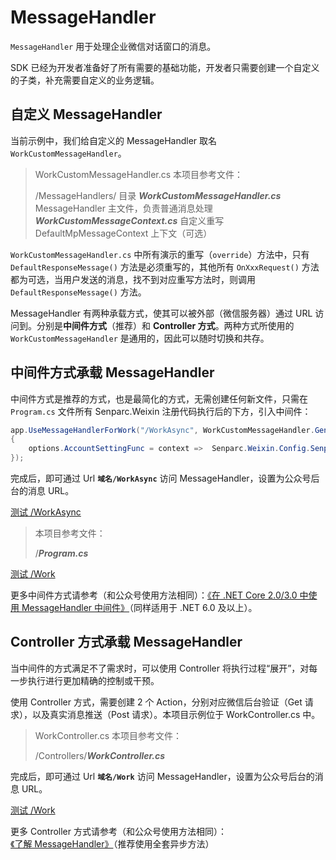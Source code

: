 # MessageHandler

`MessageHandler` 用于处理企业微信对话窗口的消息。

SDK 已经为开发者准备好了所有需要的基础功能，开发者只需要创建一个自定义的子类，补充需要自定义的业务逻辑。

## 自定义 MessageHandler

当前示例中，我们给自定义的 MessageHandler 取名 `WorkCustomMessageHandler`。

> WorkCustomMessageHandler.cs 本项目参考文件：
>
> /MessageHandlers/ 目录
> **_WorkCustomMessageHandler.cs_** MessageHandler 主文件，负责普通消息处理
> **_WorkCustomMessageContext.cs_** 自定义重写 DefaultMpMessageContext 上下文（可选）

`WorkCustomMessageHandler.cs` 中所有演示的重写（`override`）方法中，只有 `DefaultResponseMessage()` 方法是必须重写的，其他所有 `OnXxxRequest()` 方法都为可选，当用户发送的消息，找不到对应重写方法时，则调用 `DefaultResponseMessage()` 方法。

MessageHandler 有两种承载方式，使其可以被外部（微信服务器）通过 URL 访问到。分别是**中间件方式**（推荐）和 **Controller 方式**。两种方式所使用的 `WorkCustomMessageHandler` 是通用的，因此可以随时切换和共存。

## 中间件方式承载 MessageHandler

中间件方式是推荐的方式，也是最简化的方式，无需创建任何新文件，只需在 `Program.cs` 文件所有 Senparc.Weixin 注册代码执行后的下方，引入中间件：

```c#
app.UseMessageHandlerForWork("/WorkAsync", WorkCustomMessageHandler.GenerateMessageHandler, options =>
{
    options.AccountSettingFunc = context =>  Senparc.Weixin.Config.SenparcWeixinSetting;
});
```

完成后，即可通过 Url **`域名/WorkAsync`** 访问 MessageHandler，设置为公众号后台的消息 URL。

[测试 /WorkAsync](https://sdk.weixin.senparc.com/WorkAsync)

> 本项目参考文件：
>
> /**_Program.cs_**

[测试 /Work](https://sdk.weixin.senparc.com/Work)

更多中间件方式请参考（和公众号使用方法相同）：[《在 .NET Core 2.0/3.0 中使用 MessageHandler 中间件》](https://www.cnblogs.com/szw/p/Wechat-MessageHandler-Middleware.html)（同样适用于 .NET 6.0 及以上）。

## Controller 方式承载 MessageHandler

当中间件的方式满足不了需求时，可以使用 Controller 将执行过程“展开”，对每一步执行进行更加精确的控制或干预。

使用 Controller 方式，需要创建 2 个 Action，分别对应微信后台验证（Get 请求），以及真实消息推送（Post 请求）。本项目示例位于 WorkController.cs 中。

> WorkController.cs 本项目参考文件：
>
> /Controllers/**_WorkController.cs_**

完成后，即可通过 Url **`域名/Work`** 访问 MessageHandler，设置为公众号后台的消息 URL。

[测试 /Work](https://sdk.weixin.senparc.com/Work)

更多 Controller 方式请参考（和公众号使用方法相同）：[《了解 MessageHandler》](https://www.cnblogs.com/szw/p/3414862.html)（推荐使用全套异步方法）

